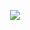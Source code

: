 <p align="center"> <img src="https://capsule-render.vercel.app/api?text=Hey Everyone!🕹️&animation=fadeIn&type=waving&color=gradient&height=100"/> 
</p>
